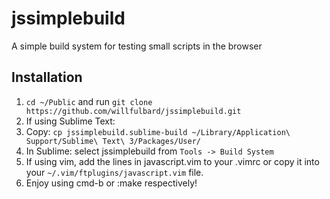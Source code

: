# jssimplebuild
A simple build system for testing small scripts in the browser

## Installation
1.  `cd ~/Public` and run `git clone https://github.com/willfulbard/jssimplebuild.git`
2.  If using Sublime Text:
  1.  Copy: `cp jssimplebuild.sublime-build ~/Library/Application\ Support/Sublime\ Text\ 3/Packages/User/`
  3.  In Sublime: select jssimplebuild from `Tools -> Build System`
3.  If using vim, add the lines in javascript.vim to your .vimrc or copy it into your `~/.vim/ftplugins/javascript.vim` file.
4.  Enjoy using cmd-b or :make respectively!

